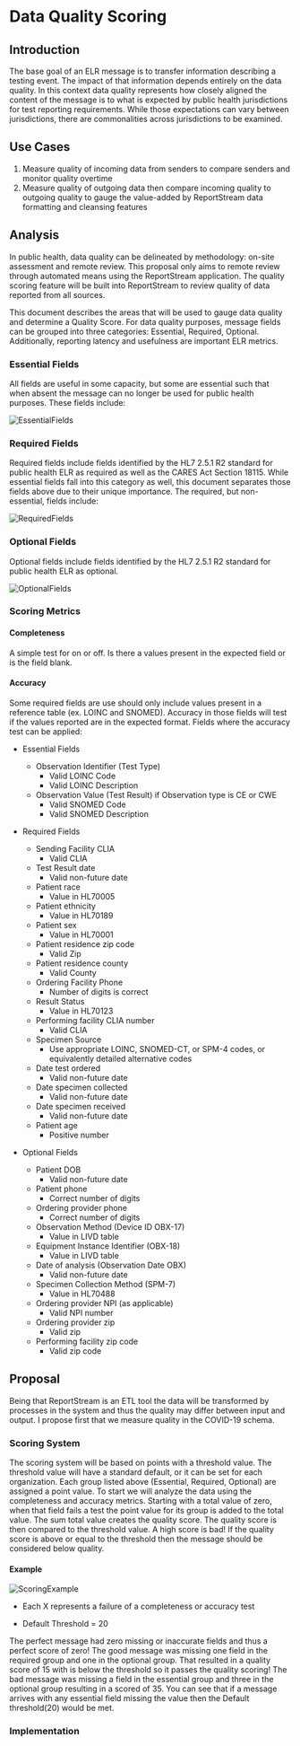 # Data Quality Scoring

## Introduction
The base goal of an ELR message is to transfer information describing a testing event. 
The impact of that information depends entirely on the data quality. In this context data 
quality represents how closely aligned the content of the message is to what is expected 
by public health jurisdictions for test reporting requirements. While those expectations 
can vary between jurisdictions, there are commonalities across jurisdictions to be 
examined.

## Use Cases
1. Measure quality of incoming data from senders to compare senders and monitor quality overtime
2. Measure quality of outgoing data then compare incoming quality to outgoing quality to gauge
the value-added by ReportStream data formatting and cleansing features

## Analysis
In public health, data quality can be delineated by methodology: on-site assessment and
remote review. This proposal only aims to remote review through automated means using
the ReportStream application. The quality scoring feature will be built into ReportStream
to review quality of data reported from all sources.

This document describes the areas that will be used to gauge data quality and determine a Quality 
Score. For data quality purposes, message fields can be grouped into three categories: 
Essential, Required, Optional. Additionally, reporting latency and usefulness are important ELR metrics.

### Essential Fields
All fields are useful in some capacity, but some are essential such that when absent the message 
can no longer be used for public health purposes. These fields include:

![EssentialFields](essential_fields.png "Essential Fields")

### Required Fields
Required fields include fields identified by the HL7 2.5.1 R2 standard for public health ELR as 
required as well as the CARES Act Section 18115. While essential fields fall into this category 
as well, this document separates those fields above due to their unique importance. The required, 
but non-essential, fields include:

![RequiredFields](required_fields.png "Required Fields")

### Optional Fields
Optional fields include fields identified by the HL7 2.5.1 R2 standard for public health ELR as optional.

![OptionalFields](optional_fields.png "Optional Fields")

### Scoring Metrics
#### Completeness
A simple test for on or off. Is there a values present in the expected field or is the field blank.

#### Accuracy
Some required fields are use should only include values present in a reference table (ex. LOINC and SNOMED). 
Accuracy in those fields will test if the values reported are in the expected format. Fields where the accuracy
test can be applied:

- Essential Fields
  - Observation Identifier (Test Type)
    - Valid LOINC Code
    - Valid LOINC Description
  - Observation Value (Test Result) if Observation type is CE or CWE
    - Valid SNOMED Code
    - Valid SNOMED Description

- Required Fields
   - Sending Facility CLIA
     - Valid CLIA
   - Test Result date
     - Valid non-future date
   - Patient race
     - Value in HL70005
   - Patient ethnicity
     - Value in HL70189
   - Patient sex
     - Value in HL70001
   - Patient residence zip code
     - Valid Zip
   - Patient residence county
     - Valid County 
   - Ordering Facility Phone
     - Number of digits is correct
   - Result Status
     - Value in HL70123
   - Performing facility CLIA number
     - Valid CLIA
   - Specimen Source
     - Use appropriate LOINC, SNOMED-CT, or SPM-4 codes, or equivalently detailed alternative codes
   - Date test ordered
     - Valid non-future date
   - Date specimen collected
     - Valid non-future date
   - Date specimen received
     - Valid non-future date
   - Patient age
     - Positive number
    
- Optional Fields
  - Patient DOB
    - Valid non-future date 
  - Patient phone
    -  Correct number of digits
  - Ordering provider phone
    - Correct number of digits
  - Observation Method (Device ID OBX-17)
    - Value in LIVD table
  - Equipment Instance Identifier (OBX-18)
    - Value in LIVD table
  - Date of analysis (Observation Date OBX)
    - Valid non-future date
  - Specimen Collection Method (SPM-7)
    - Value in HL70488
  - Ordering provider NPI (as applicable)
    - Valid NPI number
  - Ordering provider zip
    - Valid zip
  - Performing facility zip code
    - Valid zip code

## Proposal

Being that ReportStream is an ETL tool the data will be transformed by processes in the system and 
thus the quality may differ between input and output. I propose first that we measure quality in the 
COVID-19 schema. 

### Scoring System

The scoring system will be based on points with a threshold value. The threshold value will 
have a standard default, or it can be set for each organization. Each group listed above 
(Essential, Required, Optional) are assigned a point value. To start we will analyze the data using 
the completeness and accuracy metrics. Starting with a total value of zero, when that field fails a 
test the point value for its group is added to the total value. The sum total value creates the quality 
score. The quality score is then compared to the threshold value. A high score is bad! If the quality 
score is above or equal to the threshold then the message should be considered below quality.

#### Example

![ScoringExample](scoring_example.png "Scoring Example")
* Each X represents a failure of a completeness or accuracy test

* Default Threshold = 20

The perfect message had zero missing or inaccurate fields and thus a perfect score of zero! The good message was 
missing one field in the required group and one in the optional group. That resulted in a quality score 
of 15 with is below the threshold so it passes the quality scoring! The bad message was missing a field 
in the essential group and three in the optional group resulting in a scored of 35. You can see that if 
a message arrives with any essential field missing the value then the Default threshold(20) would be met.

### Implementation

